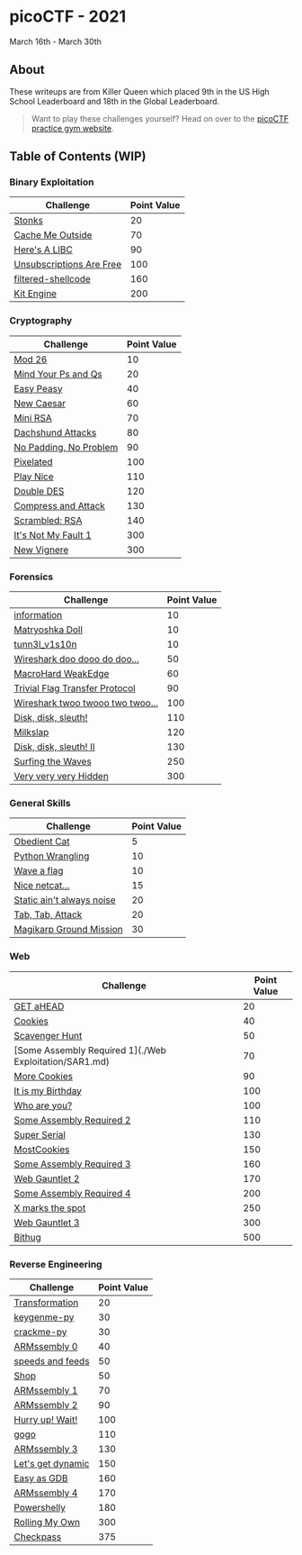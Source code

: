 # picoCTF - 2021
March 16th - March 30th

## About
These writeups are from Killer Queen which placed 9th in the US High School Leaderboard and 18th in the Global Leaderboard.

> Want to play these challenges yourself? Head on over to the [picoCTF practice gym website](https://play.picoctf.org/practice).

## Table of Contents (WIP)

### Binary Exploitation
| Challenge | Point Value |
| --------- | ----------- |
|[Stonks](./BinaryExploitation/Stonks.md)|20|
|[Cache Me Outside](./BinaryExploitation/CacheMeOutside.md)|70|
|[Here's A LIBC](./BinaryExploitation/HeresALIBC.md)|90|
|[Unsubscriptions Are Free](./BinaryExploitation/UnsubscriptionsAreFree.md)|100|
|[filtered-shellcode](./BinaryExploitation/filtered-shellcode.md)|160|
|[Kit Engine](./BinaryExploitation/KitEngine.md)|200|

### Cryptography
| Challenge | Point Value |
| --------- | ----------- |
|[Mod 26](./Cryptography/Mod26.md)|10|
|[Mind Your Ps and Qs](./Cryptography/MindYourPsAndQs.md)|20|
|[Easy Peasy](./Cryptography/EasyPeasy.md)|40|
|[New Caesar](./Cryptography/NewCaesar.md)|60|
|[Mini RSA](./Cryptography/MiniRSA.md)|70|
|[Dachshund Attacks](./Cryptography/DachshundAttacks.md)|80|
|[No Padding, No Problem](./Cryptography/NoPaddingNoProblem.md)|90|
|[Pixelated](./Cryptography/Pixelated.md)|100|
|[Play Nice](./Cryptography/PlayNice.md)|110|
|[Double DES](./Cryptography/DoubleDES.md)|120|
|[Compress and Attack](./Cryptography/CompressAndAttack.md)|130|
|[Scrambled: RSA](./Cryptography/ScrambledRSA.md)|140|
|[It's Not My Fault 1](./Cryptography/ItsNotMyFault1.md)|300|
|[New Vignere](./Cryptography/NewVignere.md)|300|


### Forensics
| Challenge | Point Value |
| --------- | ----------- |
|[information](./Forensics/information.md)|10|
|[Matryoshka Doll](./Forensics/MatryoshkaDoll.md)|10|
|[tunn3l_v1s10n](./Forensics/tunn3lv1s10n.md)|10|
|[Wireshark doo dooo do doo...](./Forensics/Wiresharkdoodooododoo.md)|50|
|[MacroHard WeakEdge](./Forensics/MacroHardWeakEdge.md)|60|
|[Trivial Flag Transfer Protocol](./Forensics/TrivialFlagTransferProtocol.md)|90|
|[Wireshark twoo twooo two twoo...](./Forensics/Wiresharktwootwoootwotwoo.md)|100|
|[Disk, disk, sleuth!](./Forensics/Disk,disk,sleuth.md)|110|
|[Milkslap](./Forensics/Milkslap.md)|120|
|[Disk, disk, sleuth! II](./Forensics/Disk,disk,sleuth!II.md)|130|
|[Surfing the Waves](./Forensics/SurfingTheWaves.md)|250|
|[Very very very Hidden](./Forensics/VVVHidden.md)|300|

### General Skills
| Challenge | Point Value |
| --------- | ----------- |
|[Obedient Cat](./GeneralSkills/ObedientCat.md)|5|
|[Python Wrangling](./GeneralSkills/PythonWrangling.md)|10|
|[Wave a flag](./GeneralSkills/WaveAFlag.md)|10|
|[Nice netcat...](./GeneralSkills/NiceNetcat.md)|15|
|[Static ain't always noise](./GeneralSkills/StaticAintAlwaysNoise.md)|20|
|[Tab, Tab, Attack](./GeneralSkills/TabTabAttack.md)|20|
|[Magikarp Ground Mission](./GeneralSkills/MagikarpGroundMission.md)|30|

### Web
| Challenge | Point Value |
| --------- | ----------- |
|[GET aHEAD](./WebExploitation/GETaHEAD.md)|20|
|[Cookies](./WebExploitation/Cookies.md)|40|
|[Scavenger Hunt](./WebExploitation/ScavengerHunt.md)|50|
|[Some Assembly Required 1](./Web Exploitation/SAR1.md)|70|
|[More Cookies](./WebExploitation/MoreCookies.md)|90|
|[It is my Birthday](./WebExploitation/ItIsMyBirthday.md)|100|
|[Who are you?](./WebExploitation/WhoAreYou.md)|100|
|[Some Assembly Required 2](./WebExploitation/SAR2.md)|110|
|[Super Serial](./WebExploitation/SuperSerial.md)|130|
|[MostCookies](./WebExploitation/MostCookies.md)|150|
|[Some Assembly Required 3](./WebExploitation/SAR3.md)|160|
|[Web Gauntlet 2](./WebExploitation/WebGauntlet2.md)|170|
|[Some Assembly Required 4](./WebExploitation/SAR4.md)|200|
|[X marks the spot](./WebExploitation/XMarksTheSpot.md)|250|
|[Web Gauntlet 3](./WebExploitation/WebGauntlet3.md)|300|
|[Bithug](./WebExploitation/GETaHEAD.md)|500|


### Reverse Engineering
| Challenge | Point Value |
| --------- | ----------- |
|[Transformation](./ReverseEngineering/Transformation.md)|20|
|[keygenme-py](./ReverseEngineering/keygenmepy.md)|30|
|[crackme-py](./ReverseEngineering/crackmepy.md)|30|
|[ARMssembly 0](./ReverseEngineering/ARMssembly0.md)|40|
|[speeds and feeds](./ReverseEngineering/SpeedsAndFeeds.md)|50|
|[Shop](./ReverseEngineering/Shop.md)|50|
|[ARMssembly 1](./ReverseEngineering/ARMssembly1.md)|70|
|[ARMssembly 2](./ReverseEngineering/ARMssembly2.md)|90|
|[Hurry up! Wait!](./ReverseEngineering/HurryUpWait.md)|100|
|[gogo](./ReverseEngineering/gogo.md)|110|
|[ARMssembly 3](./ReverseEngineering/ARMssembly3.md)|130|
|[Let's get dynamic](./ReverseEngineering/LetsGetDynamic.md)|150|
|[Easy as GDB](./ReverseEngineering/EasyAsGDB.md)|160|
|[ARMssembly 4](./ReverseEngineering/ARMssembly4.md)|170|
|[Powershelly](./ReverseEngineering/Powershelly.md)|180|
|[Rolling My Own](./ReverseEngineering/RollingMyOwn.md)|300|
|[Checkpass](./ReverseEngineering/Checkpass.md)|375|
